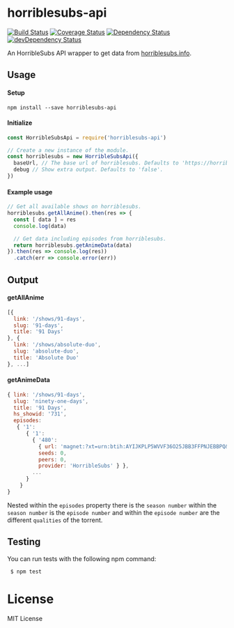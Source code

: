 # horriblesubs-api

[![Build Status][travis-image]][travis-url]
[![Coverage Status][coverage-image]][coverage-url]
[![Dependency Status][david-image]][david-url]
[![devDependency Status][dev-david-image]][dev-david-url]

[travis-url]: https://travis-ci.org/ChrisAlderson/horriblesubs-api
[travis-image]: https://travis-ci.org/ChrisAlderson/horriblesubs-api.svg?branch=master
[coverage-url]: https://coveralls.io/github/ChrisAlderson/horriblesubs-api?branch=master
[coverage-image]: https://coveralls.io/repos/github/ChrisAlderson/horriblesubs-api/badge.svg?branch=master
[david-url]: https://david-dm.org/ChrisAlderson/horriblesubs-api
[david-image]: https://david-dm.org/ChrisAlderson/horriblesubs-api.svg
[dev-david-url]: https://david-dm.org/ChrisAlderson/horriblesubs-api?type=dev
[dev-david-image]: https://david-dm.org/ChrisAlderson/horriblesubs-api/dev-status.svg

An HorribleSubs API wrapper to get data from [horriblesubs.info](https://horriblesubs.info/).

## Usage

#### Setup
```
npm install --save horriblesubs-api
```

#### Initialize
```js
const HorribleSubsApi = require('horriblesubs-api')

// Create a new instance of the module.
const horriblesubs = new HorribleSubsApi({
  baseUrl, // The base url of horriblesubs. Defaults to 'https://horriblesubs.info/'.
  debug // Show extra output. Defaults to 'false'.
})
```

#### Example usage
```js
// Get all available shows on horriblesubs.
horriblesubs.getAllAnime().then(res => {
  const [ data ] = res
  console.log(data)

  // Get data including episodes from horriblesubs.
  return horriblesubs.getAnimeData(data)
}).then(res => console.log(res))
  .catch(err => console.error(err))
```

## Output

#### getAllAnime
```js
[{
  link: '/shows/91-days',
  slug: '91-days',
  title: '91 Days'
}, {
  link: '/shows/absolute-duo',
  slug: 'absolute-duo',
  title: 'Absolute Duo'
}, ...]
```

#### getAnimeData
```js
{ link: '/shows/91-days',
  slug: 'ninety-one-days',
  title: '91 Days',
  hs_showid: '731',
  episodes:
   { '1':
      { '1':
        { '480':
          { url: 'magnet:?xt=urn:btih:AYIJKPLP5WVVF36O25JBB3FFPNJEBBPQ&tr=http://open.nyaatorrents.info:6544/announce&tr=udp://tracker.openbittorrent.com:80/announce&tr=udp://tracker.coppersurfer.tk:6969/announce',
          seeds: 0,
          peers: 0,
          provider: 'HorribleSubs' } },
        ...
      }
    }
}
```

Nested within the `episodes` property there is the `season number`
within the `season number` is the `episode number` and within the
`episode number` are the different `qualities` of the torrent.

## Testing

You can run tests with the following npm command:
```
 $ npm test
```

# License

MIT License
